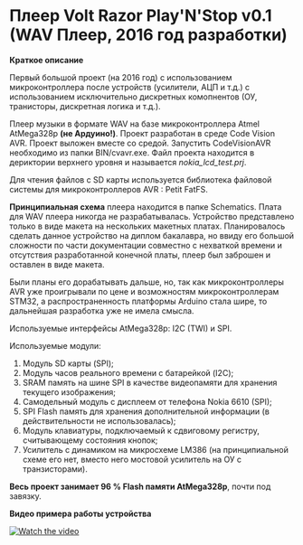 # Плеер Volt Razor Play'N'Stop v0.1 (WAV Плеер, 2016 год разработки)

**Краткое описание**

Первый большой проект (на 2016 год) с использованием микроконтроллера после устройств (усилители, АЦП и т.д.) 
с использованием исключительно дискретных комопнентов (ОУ, транисторы, дискретная логика и т.д.).

Плеер музыки в формате WAV на базе микроконтроллера Atmel AtMega328p **(не Ардуино!)**.
Проект разработан в среде Code Vision AVR. Проект выложен вместе со средой. 
Запустить CodeVisionAVR необходимо из папки BIN/cvavr.exe. Файл проекта находится в дериктории
верхнего уровня и называется _nokia_lcd_test.prj_.

Для чтения файлов с SD карты используется библиотека файловой системы для микроконтроллеров AVR : Petit FatFS. 

**Принципиальная схема** плеера находится в папке Schematics. Плата для WAV плеера никогда не разрабатывалась.
Устройство представлено только в виде макета на нескольких макетных платах.
Планировалось сделать данное устройство на диплом бакалавра, но ввиду его большой сложности по части документации
совместно с нехваткой времени и отсутствия разработанной конечной платы, плеер был заброшен и оставлен в виде макета.

Были планы его дорабатывать дальше, но, так как микроконтроллеры AVR уже проигрывали по цене и возможностям 
микроконтроллерам STM32, а распространенность платформы Arduino стала шире, то дальнейшая разработка уже не имела смысла.

Используемые интерфейсы AtMega328p: I2C (TWI) и SPI.

Используемые модули:
1) Модуль SD карты (SPI);
2) Модуль часов реального времени с батарейкой (I2C);
3) SRAM память на шине SPI в качестве видеопамяти для хранения текущего изображения;
4) Самодельный модуль с дисплеем от телефона Nokia 6610 (SPI);
5) SPI Flash память для хранения дополнительной информации (в действительности не использовалась);
6) Модуль клавиатуры, подключаемый к сдвиговому регистру, считывающему состояния кнопок;
7) Усилитель с динамиком на микросхеме LM386 (на принципиальной схеме его нет, вместо него мостовой усилитель на ОУ с транзисторами).

**Весь проект занимает 96 % Flash памяти AtMega328p**, почти под завязку.

**Видео примера работы устройства**

[![Watch the video](https://img.youtube.com/vi/nvsY_t1C7aY/maxresdefault.jpg)](https://youtu.be/nvsY_t1C7aY)
